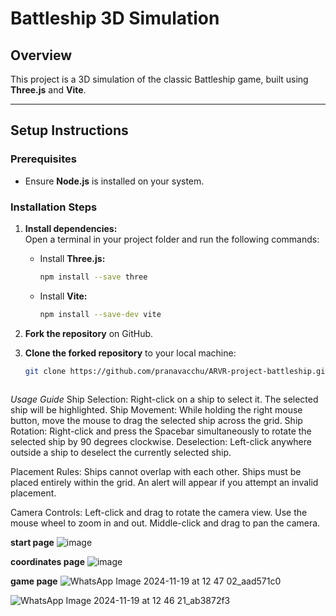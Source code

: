 # Battleship 3D Simulation  

## Overview  
This project is a 3D simulation of the classic Battleship game, built using **Three.js** and **Vite**.

---

## Setup Instructions  

### Prerequisites  
- Ensure **Node.js** is installed on your system.  

### Installation Steps  

1. **Install dependencies:**  
   Open a terminal in your project folder and run the following commands:  
   - Install **Three.js:**  
     ```bash
     npm install --save three
     ```  
   - Install **Vite:**  
     ```bash
     npm install --save-dev vite
     ```  

2. **Fork the repository** on GitHub.

3. **Clone the forked repository** to your local machine:  
   ```bash
   git clone https://github.com/pranavacchu/ARVR-project-battleship.git



*Usage Guide*
Ship Selection: Right-click on a ship to select it. The selected ship will be highlighted. 
Ship Movement: While holding the right mouse button, move the mouse to drag the selected ship across the grid.
Ship Rotation: Right-click and press the Spacebar simultaneously to rotate the selected ship by 90 degrees clockwise.
Deselection: Left-click anywhere outside a ship to deselect the currently selected ship.

Placement Rules:
Ships cannot overlap with each other.
Ships must be placed entirely within the grid.
An alert will appear if you attempt an invalid placement.

Camera Controls:
Left-click and drag to rotate the camera view.
Use the mouse wheel to zoom in and out.
Middle-click and drag to pan the camera.

 **start page**
![image](https://github.com/user-attachments/assets/6567cabe-920d-47d0-9aa9-d4a852d35871)

**coordinates page**
![image](https://github.com/user-attachments/assets/4b4f19dd-243e-4af0-9bb2-7a3bf0cd5ab7)

**game page**
![WhatsApp Image 2024-11-19 at 12 47 02_aad571c0](https://github.com/user-attachments/assets/b22328fc-e5c6-4b01-9a9f-a855ee2344bc)

![WhatsApp Image 2024-11-19 at 12 46 21_ab3872f3](https://github.com/user-attachments/assets/93a9e6e7-772f-401f-9f28-158f7c0f9646)








